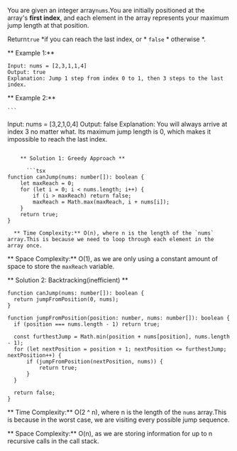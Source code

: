 
You are given an integer array`nums`.You are initially positioned at the array's **first index**, and each element in the array represents your maximum jump length at that position.

Return`true` *if you can reach the last index, or * `false` * otherwise *.

** Example 1:**

  ```
Input: nums = [2,3,1,1,4]
Output: true
Explanation: Jump 1 step from index 0 to 1, then 3 steps to the last index.

```

  ** Example 2:**

    ```
Input: nums = [3,2,1,0,4]
Output: false
Explanation: You will always arrive at index 3 no matter what. Its maximum jump length is 0, which makes it impossible to reach the last index.
```

    ** Solution 1: Greedy Approach **

      ```tsx
function canJump(nums: number[]): boolean {
    let maxReach = 0;
    for (let i = 0; i < nums.length; i++) {
        if (i > maxReach) return false;
        maxReach = Math.max(maxReach, i + nums[i]);
    }
    return true;
}

```

      ** Time Complexity:** O(n), where n is the length of the `nums` array.This is because we need to loop through each element in the array once.

** Space Complexity:** O(1), as we are only using a constant amount of space to store the `maxReach` variable.

** Solution 2: Backtracking(inefficient) **

  ```tsx
function canJump(nums: number[]): boolean {
    return jumpFromPosition(0, nums);
}

function jumpFromPosition(position: number, nums: number[]): boolean {
    if (position === nums.length - 1) return true;

    const furthestJump = Math.min(position + nums[position], nums.length - 1);
    for (let nextPosition = position + 1; nextPosition <= furthestJump; nextPosition++) {
        if (jumpFromPosition(nextPosition, nums)) {
            return true;
        }
    }

    return false;
}

```

  ** Time Complexity:** O(2 ^ n), where n is the length of the `nums` array.This is because in the worst case, we are visiting every possible jump sequence.

** Space Complexity:** O(n), as we are storing information for up to n recursive calls in the call stack.